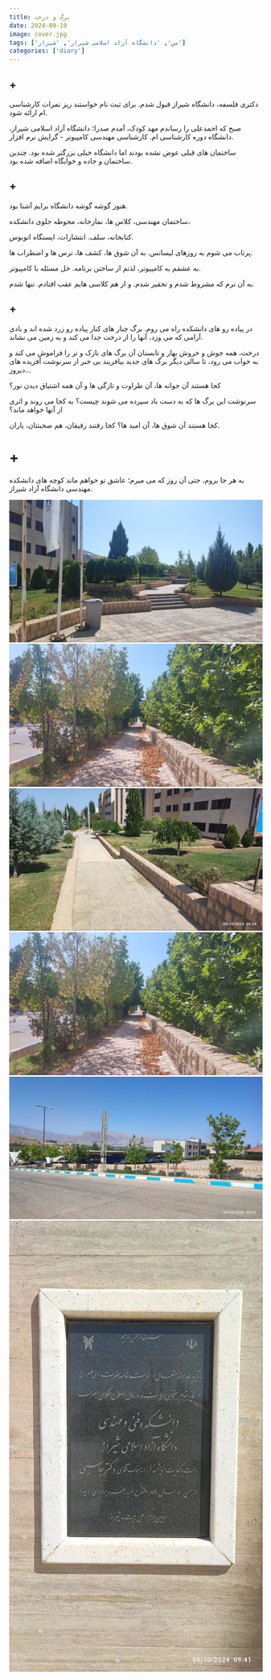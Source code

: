 ```yaml
---
title: برگ و درخت
date: 2024-09-10
image: cover.jpg
tags: ['من', 'دانشگاه آزاد اسلامی شیراز', 'شیراز']
categories: ['diary']
---
```


## +

دکتری فلسفه، دانشگاه شیراز قبول شدم. برای ثبت نام خواستند ریز نمرات کارشناسی ام ارائه شود.

صبح که احمدعلی را رساندم مهد کودک، آمدم صدرا؛ دانشگاه آزاد اسلامی شیراز، دانشگاه دوره کارشناسی ام. کارشناسی مهندسی کامپیوتر - گرایش نرم افزار.

ساختمان های قبلی عوض نشده بودند اما دانشگاه خیلی بزرگتر شده بود. چندین ساختمان و جاده و خوابگاه اضافه شده بود.

## +

هنوز گوشه گوشه دانشگاه برایم آشنا بود.

ساختمان مهندسی، کلاس ها، نمازخانه، محوطه جلوی دانشکده،

کتابخانه، سلف. انتشارات، ایستگاه اتوبوس.

پرتاب می شوم به روزهای لیسانس. به آن شوق ها، کشف ها، ترس ها و اضطراب ها.

به عشقم به کامپیوتر، لذتم از ساختن برنامه. حل مسئله با کامپیوتر.

به آن ترم که مشروط شدم و تحقیر شدم. و از هم کلاسی هایم عقب افتادم. تنها شدم.


## +

در پیاده رو های دانشکده راه می روم. برگ چنار های کنار پیاده رو زرد شده اند و بادی آرامی که می وزد، آنها را از درخت جدا می کند و به زمین می نشاند.

درخت، همه جوش و خروش بهار و تابستان آن برگ های نازک و تر را فراموش می کند و به خواب می رود، تا سالی دیگر برگ های جدید بیافریند بی خبر از سرنوشت آفریده های دیروز...

کجا هستند آن جوانه ها، آن طراوت و تازگی ها و آن همه اشتیاق دیدن نور؟

سرنوشت این برگ ها که به دست باد سپرده می شوند چیست؟ به کجا می روند و اثری از آنها خواهد ماند؟

کجا هستند آن شوق ها، آن امید ها؟ کجا رفتند رفیقان، هم صحبتتان، یاران.

# +

به هر جا بروم، حتی آن روز که می میرم؛ عاشق تو خواهم ماند کوچه های دانشکده مهندسی دانشگاه آزاد شیراز.


![](photo_2024-09-10_10-37-39.jpg) ![](photo_2024-09-10_10-37-51.jpg) ![](photo_2024-09-10_10-37-54.jpg) ![](photo_2024-09-10_10-37-51.jpg) ![](photo_2024-09-10_10-37-57.jpg)![](cover.jpg)